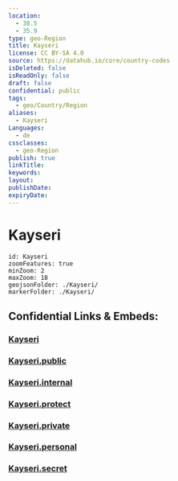 ```yaml
---
location:
  - 38.5
  - 35.9
type: geo-Region
title: Kayseri
license: CC BY-SA 4.0
source: https://datahub.io/core/country-codes
isDeleted: false
isReadOnly: false
draft: false
confidential: public
tags:
  - geo/Country/Region
aliases:
  - Kayseri
Languages:
  - de
cssclasses:
  - geo-Region
publish: true
linkTitle:
keywords:
layout:
publishDate:
expiryDate:
---
```


# Kayseri

```leaflet
id: Kayseri
zoomFeatures: true 
minZoom: 2 
maxZoom: 18
geojsonFolder: ./Kayseri/
markerFolder: ./Kayseri/
```


## Confidential Links & Embeds: 

### [Kayseri](/_Standards/Earth/Continent/Europe/Europe~East/Turkey/Provinces~Turkey/Kayseri.md) 

### [Kayseri.public](/_public/Earth/Continent/Europe/Europe~East/Turkey/Provinces~Turkey/Kayseri.public.md) 

### [Kayseri.internal](/_internal/Earth/Continent/Europe/Europe~East/Turkey/Provinces~Turkey/Kayseri.internal.md) 

### [Kayseri.protect](/_protect/Earth/Continent/Europe/Europe~East/Turkey/Provinces~Turkey/Kayseri.protect.md) 

### [Kayseri.private](/_private/Earth/Continent/Europe/Europe~East/Turkey/Provinces~Turkey/Kayseri.private.md) 

### [Kayseri.personal](/_personal/Earth/Continent/Europe/Europe~East/Turkey/Provinces~Turkey/Kayseri.personal.md) 

### [Kayseri.secret](/_secret/Earth/Continent/Europe/Europe~East/Turkey/Provinces~Turkey/Kayseri.secret.md)

